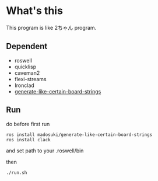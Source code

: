 # What's this
This program is like 2ちゃん program.


## Dependent
- roswell
- quicklisp
- caveman2
- flexi-streams
- Ironclad
- [generate-like-certain-board-strings](https://github.com/madosuki/generate-like-certain-board-strings)

## Run
do before first run
```
ros install madosuki/generate-like-certain-board-strings
ros install clack
```

and set path to your .roswell/bin

then
```
./run.sh
```
